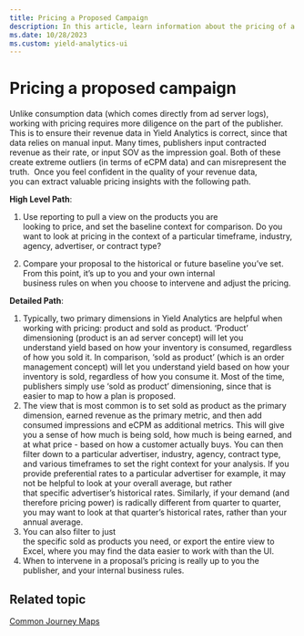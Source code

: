 ```yaml
---
title: Pricing a Proposed Campaign
description: In this article, learn information about the pricing of a proposed campaign.
ms.date: 10/28/2023
ms.custom: yield-analytics-ui 
---
```


# Pricing a proposed campaign

Unlike consumption data (which comes directly from ad server logs), working with pricing requires more diligence on the part of the
publisher. This is to ensure their revenue data in Yield Analytics is correct, since that data relies on manual input. Many times,
publishers input contracted revenue as their rate, or input SOV as the impression goal. Both of these create extreme outliers (in terms of eCPM data) and can misrepresent the truth.  Once you feel confident in the quality of your revenue data, you can extract valuable pricing insights with the following path.

**High Level Path**:

1. Use reporting to pull a view on the products you are looking to price, and set the baseline context for comparison. Do you want to look at pricing in the context of a particular timeframe, industry, agency, advertiser, or contract type?

1. Compare your proposal to the historical or future baseline you’ve set. From this point, it’s up to you and your own internal business rules on when you choose to intervene and adjust the pricing.

**Detailed Path**:

1. Typically, two primary dimensions in Yield Analytics are helpful when working with pricing: product and sold as product. ‘Product’ dimensioning (product is an ad server concept) will let you understand yield based on how your inventory is consumed, regardless of how you sold it. In comparison, ‘sold as product’ (which is an order management concept) will let you understand yield based on how your inventory is sold, regardless of how you consume it. Most of the time, publishers simply use ‘sold as product’ dimensioning, since that is easier to map to how a plan is proposed.
1. The view that is most common is to set sold as product as the primary dimension, earned revenue as the primary metric, and then add consumed impressions and eCPM as additional metrics. This will give you a sense of how much is being sold, how much is being earned, and at what price - based on how a customer actually buys. You can then filter down to a particular advertiser, industry, agency, contract type, and various timeframes to set the right context for your analysis. If you provide preferential rates to a particular advertiser for example, it may not be helpful to look at your overall average, but rather that specific advertiser’s historical rates. Similarly, if your demand (and therefore pricing power) is radically different from quarter to quarter, you may want to look at that quarter’s historical rates, rather than your annual average.
1. You can also filter to just the specific sold as products you need, or export the entire view to Excel, where you may find the data easier to work with than the UI.
1. When to intervene in a proposal’s pricing is really up to you the publisher, and your internal business rules.

## Related topic

[Common Journey Maps](common-journey-maps.md)
